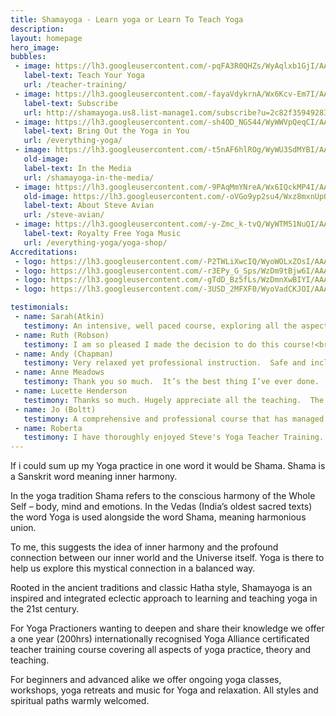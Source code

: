```yaml
---
title: Shamayoga - Learn yoga or Learn To Teach Yoga
description:
layout: homepage
hero_image:
bubbles:
 - image: https://lh3.googleusercontent.com/-pqFA3R0QHZs/WyAqlxb1GjI/AAAAAAAABNE/_5Pm0IJUyPIPMowIepk90XY9Tzurttv4QCJoC/w530-h530-n-e30/teach2.png
   label-text: Teach Your Yoga
   url: /teacher-training/
 - image: https://lh3.googleusercontent.com/-fayaVdykrnA/Wx6Kcv-Em7I/AAAAAAAABFU/98nc-4Rnq_8QrseI9gY0FT-Z_fo6QQ5eACJoC/w530-h707-n-e30/FlameHands.jpg
   label-text: Subscribe
   url: http://shamayoga.us8.list-manage1.com/subscribe?u=2c82f35949283b905c95159e0&id=7928c7fcd3
 - image: https://lh3.googleusercontent.com/-sh4OD_NGS44/WyWWVpQeqCI/AAAAAAAABZA/480AQz9pd4UWTbUWfgjblQhhDM5Pe6osgCJoC/w530-h530-n/bring-ls.png
   label-text: Bring Out the Yoga in You
   url: /everything-yoga/
 - image: https://lh3.googleusercontent.com/-t5nAF6hlROg/WyWU3SdMYBI/AAAAAAAABYU/snKlS0QR6ts1OD9j31AV0YchPiDNKxRNACJoC/w530-h530-n/class-ls.png
   old-image: 
   label-text: In the Media
   url: /shamayoga-in-the-media/
 - image: https://lh3.googleusercontent.com/-9PAqMmYNreA/Wx6IQckMP4I/AAAAAAAABEo/lMptznnu91IIGNcWFL4TjVQzRRTDU93iACJoC/w530-h530-n-e30/colorlotus.png
   old-image: https://lh3.googleusercontent.com/-oVGo9yp2su4/Wxz8mxnUpOI/AAAAAAAAA_w/iYHBa8ZcpCIxM16uhXvvqQLYf5rh-kWfwCJoC/w530-h530-n-e30/lotusSteve.png
   label-text: About Steve Avian
   url: /steve-avian/
 - image: https://lh3.googleusercontent.com/-y-Zmc_k-tvQ/WyWTM51NuQI/AAAAAAAABXk/L8DH_qCyVIU98t0wtW7LI4Q9g6gwWdNlgCJoC/w530-h530-n-e30/bowl-ls.png
   label-text: Royalty Free Yoga Music
   url: /everything-yoga/yoga-shop/
Accreditations:
 - logo: https://lh3.googleusercontent.com/-P2TWLiXwcIQ/WyoWOLxZOsI/AAAAAAAABd4/ON7-pzDYaTAJsvV2J79v2hArw-EGSXL2gCJoC/h100-e30/YA.png
 - logo: https://lh3.googleusercontent.com/-r3EPy_G_Sps/WzDm9tBjw6I/AAAAAAAABpc/OYEP31wLCWIV3xgDoXVXUw1fw66iq_vrQCJoC/h100-e30/way_rys200_gold_trans.png
 - logo: https://lh3.googleusercontent.com/-gTdD_Bz5fLs/WzDmnXwBIYI/AAAAAAAABpQ/8vda-CkcOYMcFH5eHd5tt13RdFAXOmsSgCJoC/h100-e30/eryt-rys.png
 - logo: https://lh3.googleusercontent.com/-3USD_2MFXF0/WyoVadCKJOI/AAAAAAAABdI/kFru00WDTVQikfH0z2l2Yr75T_m0iG9eQCJoC/h100-e30/YACEP.png

testimonials:
 - name: Sarah(Atkin)
   testimony: An intensive, well paced course, exploring all the aspects of yoga. This course gives a solid basis from which to teach while allowing students to be creative and develop their own individual style.  A chance to contemplate the nature of your own spiritual journey and watch it begin to unfold!
 - name: Ruth (Robson)
   testimony: I am so pleased I made the decision to do this course!<br/>Steve's deep passion for yoga is very inspiring. His knowledge and understanding of the principles of yoga are invaluable. With a friendly teaching style and respect for everybody's unique needs he understands how to bring out the best in his students.<br/>Opportunities to teach at bi-monthly workshops are a great way to explore and experience teaching. Steve encouraged me to find my inner yoga teacher and I now enjoy teaching yoga with a confidence I would never have imagined.<br/>The relaxed atmosphere brought our group together and every weekend was a joy with lots of laughter.<br/>This was a magical, life enriching course that also gave a solid grounding in teaching yoga.<br/>I can't thank you enough Steve.
 - name: Andy (Chapman)
   testimony: Very relaxed yet professional instruction.  Safe and inclusive environment.  Outstanding course. 
 - name: Anne Meadows
   testimony: Thank you so much.  It’s the best thing I’ve ever done. 
 - name: Lucette Henderson
   testimony: Thanks so much. Hugely appreciate all the teaching.  The pace, delivery, it feels spacious, nurturing, warming, very motivating.
 - name: Jo (Boltt)
   testimony: A comprehensive and professional course that has managed to capture a real personal feel to it. I am enjoying every moment! I think the course is suitable for a real range of people- our group consists of experienced teachers through to people that just wish to expand their knowledge and enjoyment of Yoga.<br/>Every weekend is like going on a retreat to recharge!
 - name: Roberta
   testimony: I have thoroughly enjoyed Steve's Yoga Teacher Training. It covered all aspects of yoga, from the more physical asanas to meditation and relaxation techniques, as well as working with energy, and the broader aspects of the philosophy of yoga.<br/>Basically it gave me the opportunity to approach yoga as a lifestyle rather than just a body/mind exercise. It taught me how to integrate yoga into every aspect of my daily life. By the end of the course I felt confident that I could stand in front of a class and teach yoga.<br/>The poses were analysed in depth, in particular under the point of view of correct alignment. I also loved the specific classes about teaching yoga to children or pregnant women.<br/>Steve manages to give his students a good understanding of all aspects of yoga, and at the same time each aspect is studied in depth. I also enjoyed the atmosphere of his classes, where I met lovely people who I am now friends with.<br/>I would recommend Steve's Yoga Teacher Training to anyone who wants to become a yoga teacher  and also to anyone who wants to experience yoga from a deeper point of view than that of a normal yoga class. 
---
```



<div id="roots">
<!--<h1>The Roots of Shamayoga</h1>-->
<div id="roots-text">
<p class="drop-cap">If i could sum up my Yoga practice in one word it would be Shama. Shama is a Sanskrit word meaning inner harmony. </p>

<p>In the yoga tradition Shama refers to the conscious harmony of the Whole Self – body, mind and emotions. In the Vedas (India’s oldest sacred texts) the word Yoga is used alongside the word Shama, meaning harmonious union. </p>

<p>To me, this suggests the idea of inner harmony and the profound connection between our inner world and the Universe itself. Yoga is there to help us explore this mystical connection in a balanced way.</p>

<p>Rooted in the ancient traditions and classic Hatha style, Shamayoga is an inspired and integrated eclectic approach to learning and teaching yoga in the 21st century.</p>

<p>For Yoga Practioners wanting to deepen and share their knowledge we offer a one year (200hrs) internationally recognised Yoga Alliance certificated teacher training course covering all aspects of yoga practice, theory and teaching.</p>

<p>For beginners and advanced alike we offer ongoing yoga classes, workshops, yoga retreats and music for Yoga and relaxation.
All styles and spiritual paths warmly welcomed. </p>
</div>
</div>

